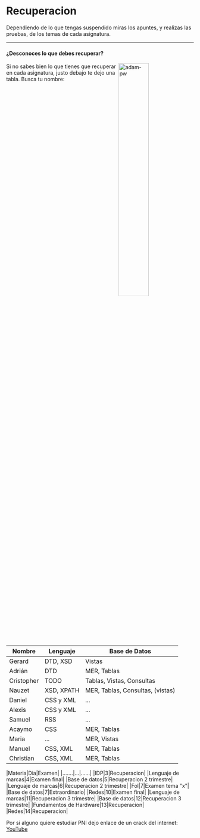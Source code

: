 # Recuperacion

Dependiendo de lo que tengas suspendido miras los apuntes, y realizas las pruebas, de los temas de cada asignatura.

 ---

 #### ¿Desconoces lo que debes recuperar?

 <p><img align="right" src="https://github.com/Adam-pw/Adam-pw/blob/main/animation_500_kxa883sd.gif" alt="adam-pw" width=40% /></p>
<p align="left"> Si no sabes bien lo que tienes que recuperar en cada asignatura, justo debajo te dejo una tabla.
 Busca tu nombre:</p>

  |Nombre|Lenguaje|Base de Datos| 
 |------|--------|-------------|
 |Gerard|DTD, XSD|Vistas|
 |Adrián|DTD|MER, Tablas|
 |Cristopher|TODO|Tablas, Vistas, Consultas|
 |Nauzet|XSD, XPATH|MER, Tablas, Consultas, (vistas)|
 |Daniel|CSS y XML|...|
 |Alexis|CSS y XML|...|
 |Samuel|RSS|...|
 |Acaymo|CSS|MER, Tablas|
 |Maria|...|MER, Vistas|
 |Manuel|CSS, XML|MER, Tablas|
 |Christian|CSS, XML|MER, Tablas|

|Materia|Dia|Examen|
|.......|...|......|
|IDP|3|Recuperacion|
|Lenguaje de marcas|4|Examen final|
|Base de datos|5|Recuperacion 2 trimestre|
|Lenguaje de marcas|6|Recuperacion 2 trimestre|
|Fol|7|Examen tema "x"|
|Base de datos|7|Extraordinario|
|Redes|10|Examen final|
|Lenguaje de marcas|11|Recuperacion 3 trimestre|
|Base de datos|12|Recuperacion 3 trimestre|
|Fundamentos de Hardware|13|Recuperacion|
|Redes|14|Recuperacion|


Por si alguno quiere estudiar PNI dejo enlace de un crack del internet:
[YouTube](https://www.youtube.com/@eliezer.deleon)

